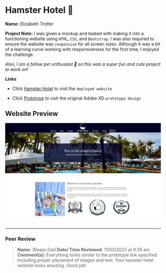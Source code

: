 # Hamster Hotel :hamster:

**Name:** Elizabeth Trotter

**Project Note:** I was given a mockup and tasked with making it into a functioning website using `HTML`, `CSS`, and `Bootstrap`. I was also required to ensure the website was `responsive` for all screen sizes. Although it was a bit of a learning curve working with responsiveness for the first time, I enjoyed the challenge. 

*Also, I am a fellow pet enthusiast :feet: so this was a super fun and cute project to work on!*


**Links**
- Click [Hamster Hotel](https://hamsterhotel-five.vercel.app/) to visit the `deployed website`

- Click [Prototype](https://xd.adobe.com/spec/3e3b745f-aa5a-460e-5fd7-8cc90c248d21-480a/screen/2bce9ed2-c1ed-4a71-ae23-37c1e019d677/Web-1920-1/) 
to visit the original Adobe XD `prototype design`


## Website Preview

![Website preview](./images/hhpreview.png)


---


### Peer Review

> **Name:** Waqas Dad
> **Date/ Time Reviewed:** 11/03/2023 at 9:35 am
> **Comment(s):** Everything looks similar to the prototype link specified including proper placement of images and text. Your hamster hotel website looks amazing. Good job!
